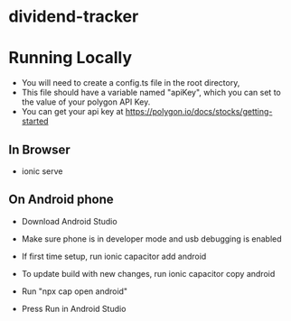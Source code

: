 # dividend-tracker

# Running Locally
- You will need to create a config.ts file in the root directory,
- This file should have a variable named "apiKey", which you can set
to the value of your polygon API Key.
- You can get your api key at https://polygon.io/docs/stocks/getting-started

## In Browser

- ionic serve

## On Android phone

- Download Android Studio
- Make sure phone is in developer mode and usb debugging is enabled

- If first time setup, run ionic capacitor add android
- To update build with new changes, run ionic capacitor copy android

- Run "npx cap open android"

- Press Run in Android Studio
